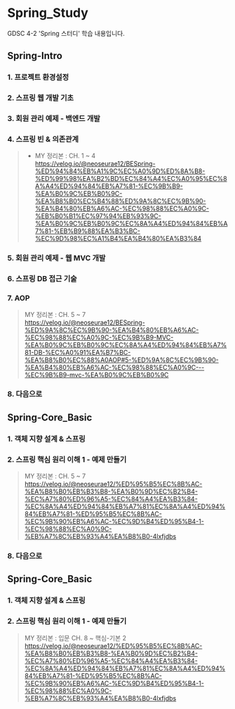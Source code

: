 # Spring_Study

GDSC 4-2 'Spring 스터디' 학습 내용입니다.

## Spring-Intro

### 1. 프로젝트 환경설정
### 2. 스프링 웹 개발 기초
### 3. 회원 관리 예제 - 백엔드 개발
### 4. 스프링 빈 & 의존관계

> - MY 정리본 : CH. 1 ~ 4 <br />
>    https://velog.io/@neoseurae12/BESpring-%ED%94%84%EB%A1%9C%EC%A0%9D%ED%8A%B8-%ED%99%98%EA%B2%BD%EC%84%A4%EC%A0%95%EC%8A%A4%ED%94%84%EB%A7%81-%EC%9B%B9-%EA%B0%9C%EB%B0%9C-%EA%B8%B0%EC%B4%88%ED%9A%8C%EC%9B%90-%EA%B4%80%EB%A6%AC-%EC%98%88%EC%A0%9C-%EB%B0%B1%EC%97%94%EB%93%9C-%EA%B0%9C%EB%B0%9C%EC%8A%A4%ED%94%84%EB%A7%81-%EB%B9%88%EA%B3%BC-%EC%9D%98%EC%A1%B4%EA%B4%80%EA%B3%84

### 5. 회원 관리 예제 - 웹 MVC 개발
### 6. 스프링 DB 접근 기술
### 7. AOP

> MY 정리본 : CH. 5 ~ 7 <br />
> https://velog.io/@neoseurae12/BESpring-%ED%9A%8C%EC%9B%90-%EA%B4%80%EB%A6%AC-%EC%98%88%EC%A0%9C-%EC%9B%B9-MVC-%EA%B0%9C%EB%B0%9C%EC%8A%A4%ED%94%84%EB%A7%81-DB-%EC%A0%91%EA%B7%BC-%EA%B8%B0%EC%88%A0AOP#5-%ED%9A%8C%EC%9B%90-%EA%B4%80%EB%A6%AC-%EC%98%88%EC%A0%9C---%EC%9B%B9-mvc-%EA%B0%9C%EB%B0%9C

### 8. 다음으로

## Spring-Core_Basic

### 1. 객체 지향 설계 & 스프링
### 2. 스프링 핵심 원리 이해 1 - 예제 만들기

> MY 정리본 : CH. 5 ~ 7 <br />
> https://velog.io/@neoseurae12/%ED%95%B5%EC%8B%AC-%EA%B8%B0%EB%B3%B8-%EA%B0%9D%EC%B2%B4-%EC%A7%80%ED%96%A5-%EC%84%A4%EA%B3%84-%EC%8A%A4%ED%94%84%EB%A7%81%EC%8A%A4%ED%94%84%EB%A7%81-%ED%95%B5%EC%8B%AC-%EC%9B%90%EB%A6%AC-%EC%9D%B4%ED%95%B4-1-%EC%98%88%EC%A0%9C-%EB%A7%8C%EB%93%A4%EA%B8%B0-4lxfjdbs

### 8. 다음으로

## Spring-Core_Basic

### 1. 객체 지향 설계 & 스프링
### 2. 스프링 핵심 원리 이해 1 - 예제 만들기

> MY 정리본 : 입문 CH. 8 ~ 핵심-기본 2 <br />
> https://velog.io/@neoseurae12/%ED%95%B5%EC%8B%AC-%EA%B8%B0%EB%B3%B8-%EA%B0%9D%EC%B2%B4-%EC%A7%80%ED%96%A5-%EC%84%A4%EA%B3%84-%EC%8A%A4%ED%94%84%EB%A7%81%EC%8A%A4%ED%94%84%EB%A7%81-%ED%95%B5%EC%8B%AC-%EC%9B%90%EB%A6%AC-%EC%9D%B4%ED%95%B4-1-%EC%98%88%EC%A0%9C-%EB%A7%8C%EB%93%A4%EA%B8%B0-4lxfjdbs

